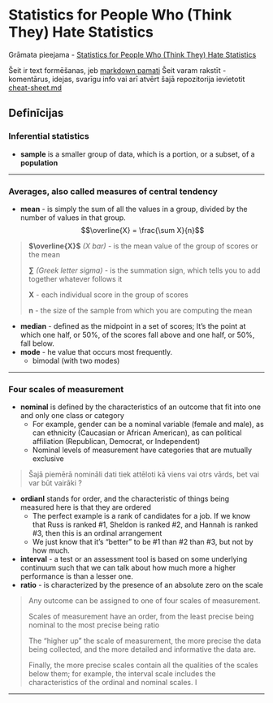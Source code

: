 # Statistics for People Who (Think They) Hate Statistics
Grāmata pieejama - [Statistics for People Who (Think They) Hate Statistics
](https://perpus.univpancasila.ac.id/repository/EBUPT200880.pdf)

Šeit ir text formēšanas, jeb [markdown pamati](https://www.markdownguide.org/basic-syntax/)
Šeit varam rakstīt - komentārus, idejas, svarīgu info vai arī atvērt šajā repozitorija ievietotit [cheat-sheet.md](https://github.com/kirilsvol/statistics/blob/main/cheat-sheet.md)

## Definīcijas
### Inferential statistics
- **sample** is a smaller group of data, which is a portion, or a subset, of a **population**
---
### Averages, also called **measures of central tendency** 
- **mean** - is simply the sum of all the values in a group, divided by the number of values in that group. $$\overline{X} = \frac{\sum X}{n}$$
> **$\overline{X}$** *(X bar)* -  is the mean value of the group of scores or the mean
> 
> **$\sum$** *(Greek letter sigma)* - is the summation sign, which tells you to add together whatever follows it
> 
> **X** - each individual score in the group of scores
> 
> **n** - the size of the sample from which you are computing the mean

- **median** - defined as the midpoint in a set of scores; It’s the point at which one half, or 50%, of the scores fall above and one half, or 50%, fall below.
- **mode** - he value that occurs most frequently.
  - bimodal (with two modes)
 ---
### Four scales of measurement
- **nominal** is defined by the characteristics of an outcome that fit into one and only one class or category
  - For example, gender can be a nominal variable (female and male), as can ethnicity (Caucasian or African American), as can political affiliation (Republican, Democrat, or Independent)
  - Nominal levels of measurement have categories that are mutually exclusive
> Šajā piemērā nomināli dati tiek attēloti kā viens vai otrs vārds, bet vai var būt vairāki ?
- **ordianl** stands for order, and the characteristic of things being measured here is that they are ordered
  - The perfect example is a rank of candidates for a job. If we know that Russ is ranked #1, Sheldon is ranked #2, and Hannah is ranked #3, then this is an ordinal arrangement
  - We just know that it’s “better” to be #1 than #2 than #3, but not by how much.
- **interval** -  a test or an assessment tool is based on some underlying continuum such that we can talk about how much more a higher performance is than a lesser one.
- **ratio** -  is characterized by the presence of an absolute zero on the scale
> Any outcome can be assigned to one of four scales of measurement.
>
> Scales of measurement have an order, from the least precise being nominal to the most
precise being ratio
>
> The “higher up” the scale of measurement, the more precise the data being collected,
and the more detailed and informative the data are.
>
> Finally, the more precise scales contain all the qualities of the scales below them; for
example, the interval scale includes the characteristics of the ordinal and nominal
scales. I
>
---
